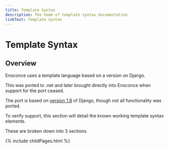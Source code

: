 ```yaml
---
title: Template Syntax
description: The home of template syntax documentation
linkText: Template Syntax
---
```

# Template Syntax

## Overview

Ensconce uses a template language based on a version on Django.

This was ported to .net and later brought directly into Ensconce when support for the port ceased.

The port is based on [version 1.8](https://docs.djangoproject.com/en/1.8/ref/templates/builtins/#built-in-template-tags-and-filters) of Django, though not all functionality was ported.

To verify support, this section will detail the known working template syntax elements.

These are broken down into 3 sections

{% include childPages.html %}

